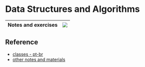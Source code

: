 # Data Structures and Algorithms

|     Notes and exercises      |    ![](https://skillicons.dev/icons?i=c) |
| :----------------: | :---------------------------------------------------: |



## Reference

 - [classes - pt-br](https://youtube.com/playlist?list=PLuARAw3cqFRC961PLOAarJIRKxgakDJuO)
 - [other notes and materials](https://github.com/black-shadows/Cracking-the-Coding-Interview)
